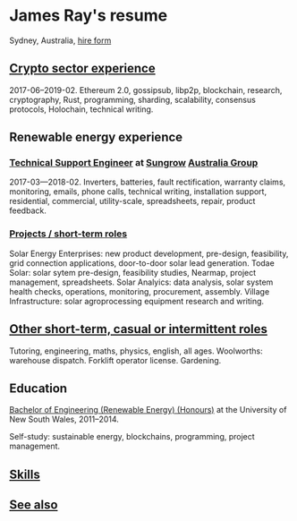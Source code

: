# James Ray's resume

Sydney, Australia, [hire form](https://docs.google.com/forms/d/e/1FAIpQLSeZ4vGadZrl01nROy3VrL0C1sl9PgS_MMMlaTcDeaUR8Nm5RA/viewform?usp=pp_url)

## [Crypto sector experience](crypto-industry-experience.md)

2017-06–2019-02. Ethereum 2.0, gossipsub, libp2p, blockchain, research, cryptography, Rust, programming, sharding, scalability, consensus protocols, Holochain, technical writing.

## Renewable energy experience

### [Technical Support Engineer](tech-support-eng-SG.md) at [Sungrow](https://en.sungrowpower.com/) [Australia Group](https://www.sungrowpower.com.au/)

2017-03—2018-02. Inverters, batteries, fault rectification, warranty claims, monitoring, emails, phone calls, technical writing, installation support, residential, commercial, utility-scale, spreadsheets, repair, product feedback.

### [Projects / short-term roles](sustainability-projects.md)

Solar Energy Enterprises: new product development, pre-design, feasibility, grid connection applications, door-to-door solar lead generation.
Todae Solar: solar sytem pre-design, feasibility studies, Nearmap, project management, spreadsheets.
Solar Analyics: data analysis, solar system health checks, operations, monitoring, procurement, assembly.
Village Infrastructure: solar agroprocessing equipment research and writing.

## [Other short-term, casual or intermittent roles](training-ground.md)

Tutoring, engineering, maths, physics, english, all ages. Woolworths: warehouse dispatch. Forklift operator license. Gardening.

## Education

[Bachelor of Engineering (Renewable Energy) (Honours)](education.md) at the University of New South Wales, 2011–2014.

Self-study: sustainable energy, blockchains, programming, project management. 

## [Skills](skills.md)

## [See also](see-also.md)
